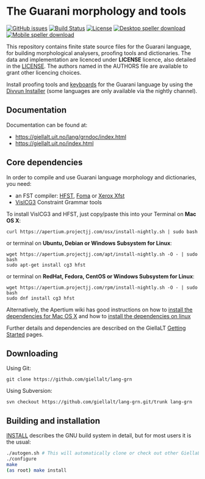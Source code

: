 The Guarani morphology and tools
==========================================

[![GitHub issues](https://img.shields.io/github/issues-raw/giellalt/lang-grn)](https://github.com/giellalt/lang-grn/issues)
[![Build Status](https://divvun-tc.thetc.se/api/github/v1/repository/giellalt/lang-grn/main/badge.svg)](https://github.com/giellalt/lang-grn/actions)
[![License](https://img.shields.io/github/license/giellalt/lang-grn)](https://github.com/giellalt/lang-grn/blob/main/LICENSE)
[![Desktop speller download](https://img.shields.io/badge/download%40latest-desktop--bhfst-brightgreen)](https://pahkat.uit.no/main/download/speller-grn?platform=desktop&channel=nightly)
[![Mobile speller download](https://img.shields.io/badge/download%40latest-mobile--bhfst-brightgreen)](https://pahkat.uit.no/main/download/speller-grn?platform=mbile&channel=nightly)

This repository contains finite state source files for the Guarani language,
for building morphological analysers, proofing tools
and dictionaries. The data and implementation are licenced under __LICENSE__
licence, also detailed in the
[LICENSE](https://github.com/giellalt/lang-grn/blob/main/LICENSE). The
authors named in the AUTHORS file are available to grant other licencing
choices.

Install proofing tools and [keyboards](https://github.com/giellalt/keyboard-grn)
for the Guarani language by using the [Divvun Installer](http://divvun.no)
(some languages are only available via the nightly channel).

Documentation
-------------

Documentation can be found at:

-   <https://giellalt.uit.no/lang/grndoc/index.html>
-   <https://giellalt.uit.no/index.html>

Core dependencies
-----------------

In order to compile and use Guarani language morphology and
dictionaries, you need:

- an FST compiler: [HFST](https://github.com/hfst/hfst), [Foma](https://github.com/mhulden/foma) or [Xerox Xfst](https://web.stanford.edu/~laurik/fsmbook/home.html)
- [VislCG3](https://visl.sdu.dk/svn/visl/tools/vislcg3/trunk) Constraint Grammar tools

To install VislCG3 and HFST, just copy/paste this into your Terminal on **Mac OS X**:

```
curl https://apertium.projectjj.com/osx/install-nightly.sh | sudo bash
```

or terminal on **Ubuntu, Debian or Windows Subsystem for Linux**:

```
wget https://apertium.projectjj.com/apt/install-nightly.sh -O - | sudo bash
sudo apt-get install cg3 hfst
```

or terminal on **RedHat, Fedora, CentOS or Windows Subsystem for Linux**:

```
wget https://apertium.projectjj.com/rpm/install-nightly.sh -O - | sudo bash
sudo dnf install cg3 hfst
```

Alternatively, the Apertium wiki has good instructions on how to [install the dependencies for Mac
OS X](https://wiki.apertium.org/wiki/Apertium_on_Mac_OS_X) and how to [install
the dependencies on
linux](https://wiki.apertium.org/wiki/Installation_of_grammar_libraries)

Further details and dependencies are described on the GiellaLT [Getting Started](https://giellalt.uit.no/infra/GettingStarted.html) pages.

Downloading
-----------

Using Git:
```
git clone https://github.com/giellalt/lang-grn
```

Using Subversion:
```
svn checkout https://github.com/giellalt/lang-grn.git/trunk lang-grn
```

Building and installation
-------------------------

[INSTALL](https://github.com/giellalt/lang-grn/blob/main/INSTALL)
describes the GNU build system in detail, but for most users it is the usual:

```sh
./autogen.sh # This will automatically clone or check out other GiellaLT dependencies
./configure
make
(as root) make install
```
